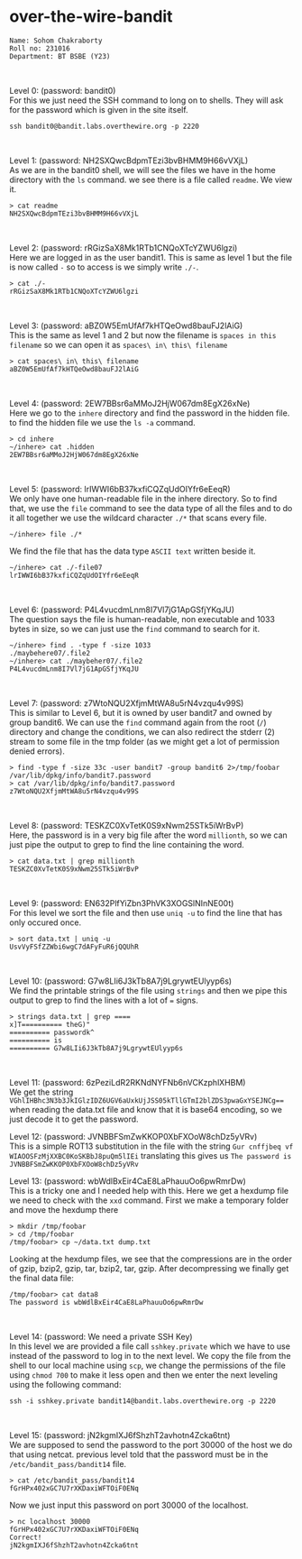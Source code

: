 # over-the-wire-bandit
```
Name: Sohom Chakraborty
Roll no: 231016
Department: BT BSBE (Y23)
```
<br/>

Level 0: (password: bandit0) <br/>
For this we just need the SSH command to long on to shells. They will ask for the password which is given in the site itself. 

```
ssh bandit0@bandit.labs.overthewire.org -p 2220
```
<br/>

Level 1: (password: NH2SXQwcBdpmTEzi3bvBHMM9H66vVXjL) <br/>
As we are in the bandit0 shell, we will see the files we have in the home directory with the `ls` command. we see there is a file called `readme`. We view it.
```
> cat readme
NH2SXQwcBdpmTEzi3bvBHMM9H66vVXjL
```
<br/>

Level 2: (password: rRGizSaX8Mk1RTb1CNQoXTcYZWU6lgzi) <br/>
Here we are logged in as the user bandit1. This is same as level 1 but the file is now called `-` so to access is we simply write `./-`.
```
> cat ./-
rRGizSaX8Mk1RTb1CNQoXTcYZWU6lgzi
```
<br/>

Level 3: (password: aBZ0W5EmUfAf7kHTQeOwd8bauFJ2lAiG) <br/>
This is the same as level 1 and 2 but now the filename is `spaces in this filename` so we can open it as `spaces\ in\ this\ filename`
```
> cat spaces\ in\ this\ filename
aBZ0W5EmUfAf7kHTQeOwd8bauFJ2lAiG
```
<br/>

Level 4: (password: 2EW7BBsr6aMMoJ2HjW067dm8EgX26xNe) <br/>
Here we go to the `inhere` directory and find the password in the hidden file. to find the hidden file we use the `ls -a` command.
```
> cd inhere
~/inhere> cat .hidden
2EW7BBsr6aMMoJ2HjW067dm8EgX26xNe
```
<br/>

Level 5: (password: lrIWWI6bB37kxfiCQZqUdOIYfr6eEeqR) <br/>
We only have one human-readable file in the inhere directory. So to find that, we use the `file` command to see the data type of all the files and to do it all together we use the wildcard character `./*` that scans every file.
```
~/inhere> file ./* 
``` 
We find the file that has the data type `ASCII text` written beside it.
```
~/inhere> cat ./-file07
lrIWWI6bB37kxfiCQZqUdOIYfr6eEeqR
```
<br/>

Level 6: (password: P4L4vucdmLnm8I7Vl7jG1ApGSfjYKqJU) <br/>
The question says the file is human-readable, non executable and 1033 bytes in size, so we can just use the `find` command to search for it.
```
~/inhere> find . -type f -size 1033
./maybehere07/.file2
~/inhere> cat ./maybeher07/.file2
P4L4vucdmLnm8I7Vl7jG1ApGSfjYKqJU
```
<br/>

Level 7: (password: z7WtoNQU2XfjmMtWA8u5rN4vzqu4v99S) <br/>
This is similar to Level 6, but it is owned by user bandit7 and owned by group bandit6. We can use the `find` command again from the root (`/`) directory and change the conditions, we can also redirect the stderr (2) stream to some file in the tmp folder (as we might get a lot of permission denied errors).
```
> find -type f -size 33c -user bandit7 -group bandit6 2>/tmp/foobar
/var/lib/dpkg/info/bandit7.password
> cat /var/lib/dpkg/info/bandit7.password
z7WtoNQU2XfjmMtWA8u5rN4vzqu4v99S
```
<br/>

Level 8: (password: TESKZC0XvTetK0S9xNwm25STk5iWrBvP) <br/>
Here, the password is in a very big file after the word `millionth`, so we can just pipe the output to grep to find the line containing the word.
```
> cat data.txt | grep millionth
TESKZC0XvTetK0S9xNwm25STk5iWrBvP
```
<br/>

Level 9: (password: EN632PlfYiZbn3PhVK3XOGSlNInNE00t) <br/>
For this level we sort the file and then use `uniq -u` to find the line that has only occured once.
```
> sort data.txt | uniq -u
UsvVyFSfZZWbi6wgC7dAFyFuR6jQQUhR
```
<br/>

Level 10: (password: G7w8LIi6J3kTb8A7j9LgrywtEUlyyp6s) <br/>
We find the printable strings of the file using `strings` and then we pipe this output to grep to find the lines with a lot of `=` signs.
```
> strings data.txt | grep ====
x]T========== theG)"
========== passwordk^
========== is
========== G7w8LIi6J3kTb8A7j9LgrywtEUlyyp6s
```
<br/>

Level 11: (password: 6zPeziLdR2RKNdNYFNb6nVCKzphlXHBM) <br/>
We get the string `VGhlIHBhc3N3b3JkIGlzIDZ6UGV6aUxkUjJSS05kTllGTmI2blZDS3pwaGxYSEJNCg==` when reading the data.txt file and know that it is base64 encoding, so we just decode it to get the password.
<br/>

Level 12: (password: JVNBBFSmZwKKOP0XbFXOoW8chDz5yVRv) <br/>
This is a simple ROT13 substitution in the file with the string 
`Gur cnffjbeq vf WIAOOSFzMjXXBC0KoSKBbJ8puQm5lIEi` translating this gives us 
`The password is JVNBBFSmZwKKOP0XbFXOoW8chDz5yVRv`
<br/>

Level 13: (password: wbWdlBxEir4CaE8LaPhauuOo6pwRmrDw) <br/>
This is a tricky one and I needed help with this. Here we get a hexdump file we need to check with the `xxd` command. First we make a temporary folder and move the hexdump there
```
> mkdir /tmp/foobar
> cd /tmp/foobar
/tmp/foobar> cp ~/data.txt dump.txt
```
Looking at the hexdump files, we see that the compressions are in the order of gzip, bzip2, gzip, tar, bzip2, tar, gzip. After decompressing we finally get the final data file:
```
/tmp/foobar> cat data8
The password is wbWdlBxEir4CaE8LaPhauuOo6pwRmrDw
```
<br/>

Level 14: (password: We need a private SSH Key) <br/>
In this level we are provided a file call `sshkey.private` which we have to use instead of the password to log in to the next level. We copy the file from the shell to our local machine using `scp`, we change the permissions of the file using `chmod 700` to make it less open and then we enter the next leveling using the following command:
```
ssh -i sshkey.private bandit14@bandit.labs.overthewire.org -p 2220
```
<br/>

Level 15: (password: jN2kgmIXJ6fShzhT2avhotn4Zcka6tnt) <br/>
We are supposed to send the password to the port 30000 of the host we do that using netcat. previous level told that the password must be in the `/etc/bandit_pass/bandit14` file.
```
> cat /etc/bandit_pass/bandit14
fGrHPx402xGC7U7rXKDaxiWFTOiF0ENq
```
Now we just input this password on port 30000 of the localhost.
```
> nc localhost 30000
fGrHPx402xGC7U7rXKDaxiWFTOiF0ENq
Correct!
jN2kgmIXJ6fShzhT2avhotn4Zcka6tnt
```

